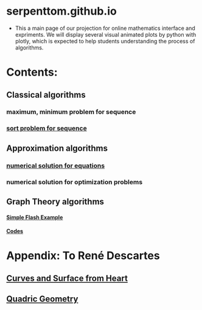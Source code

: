 # serpenttom.github.io

- This a main page of our projection for online mathematics interface and expriments. We will display several visual animated plots by python with plotly, which is expected to help students understanding the process of algorithms.


# Contents: 
## Classical algorithms 
### maximum, minimum problem for sequence
### [sort problem for sequence](https://serpenttom.github.io/sort_methods.html)

## Approximation algorithms
### [numerical solution for equations](https://serpenttom.github.io/equation_methods.html)
### numerical solution for optimization problems

## Graph Theory algorithms

#### [Simple Flash Example]( https://serpenttom.github.io/worm.html)
#### [Codes]( https://serpenttom.github.io/worm_trry.py)

# Appendix: To René Descartes
## [Curves and Surface from Heart](https://serpenttom.github.io/Heart.html)
## [Quadric Geometry](https://serpenttom.github.io/Quadric_Geometry.html)
